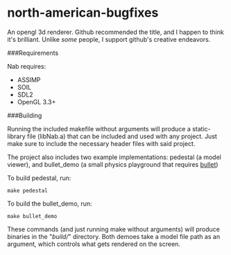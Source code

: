 north-american-bugfixes
=======================

An opengl 3d renderer. Github recommended the title, and I happen to think it's brilliant. Unlike *some* people, I support github's creative endeavors.

###Requirements

Nab requires:

* ASSIMP
* SOIL
* SDL2
* OpenGL 3.3+

###Building

Running the included makefile without arguments will produce a static-library file (libNab.a) that can be included and used with any project. Just make sure to include the necessary header files with said project.

The project also includes two example implementations: pedestal (a model viewer), and bullet_demo (a small physics playground that requires [bullet](http://bulletphysics.org/))

To build pedestal, run:

    make pedestal

To build the bullet_demo, run:

    make bullet_demo
    
These commands (and just running make without arguments) will produce binaries in the "*build/*" directory. Both demoes take a model file path as an argument, which controls what gets rendered on the screen.
